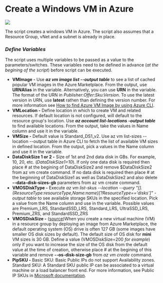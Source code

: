 # Create a Windows VM in Azure

![](https://guptanishith.com/wp-content/uploads/2021/11/Azure-VM-icon.png)

The script creates a windows VM in Azure.
The script also assumes that a Resource Group, vNet and a subnet is already in place.

### _Define Variables_

The script uses multiple variables to be passed as a value to the parameters/switches. These variables need to be defined in advance (_at the begining of the script_) before script can be executed.

- **VMImage -** Use **_az vm image list --output table_** to see a list of cached popular VM images in the Azure Marketplace. From the output, use **URNAlias** in the variable. Alternatively, you can use **URN** in the variable. The format of the URN in _Publisher:Offer:Sku:Version_. To use the latest version in URN, use **latest** rathen than defining the version number. For more information see [How to find Azure VM Image by using Azure CLI](https://docs.microsoft.com/en-us/azure/virtual-machines/linux/cli-ps-findimage). 
- **VMLocation -** Define location in which to create VM and related resources. If default location is not configured, will default to the resource group's location. Use **_az account list-locations -output table_** to find available locations. From the output, take the values in Name column and use it in the variable.
- **VMSize -** Default value is Standard_DS1_v2. Use az vm list-sizes --location <locationame> --output table in Azure CLI to fetch the list of available VM sizes in defined location. From the output, pick a values in the Name column and use it in the variable. 
- **DataDiskSize 1 or 2 -** Size of 1st and 2nd data disk in GBs. For example, 10, 20, etc. (_DataDiskSize1=10_). If only one data disk is required then place # at the begining of DataDiskSize2 and remove $DataDiskSize2 from az vm create command. If no data disk is required then place # at the beginning of DataDiskSize1 as well as DataDiskSize2 and also delete **--data-disk-sizes-gb** parameters from az vm create command.
- **VMOSDiskType -** Execute _az vm list-skus --location <locationname> --query "[].{ResourceType:resourceType,Name:name}[?ResourceType=='disks']" -output table_ to see available storage SKUs in the specified location. Pick a value from the Name column and use in the variable. Possible values are Premium_LRS, StandardSSD_LRS, Standard_LRS, UltraSSD_LRS, Premium_ZRS, and StandardSSD_ZRS
- **VMOSDiskSize -** ([source](https://docs.microsoft.com/en-us/azure/virtual-machines/windows/expand-os-disk))When you create a new virtual machine (VM) in a resource group by deploying an image from Azure Marketplace, the default operating system (OS) drive is often 127 GB (some images have smaller OS disk sizes by default). The default size of OS disk for **mini** VM sizes is 30 GB. Define a value (VMOSDiskSize=200 _for example_) only if you want to increase the size of the OS disk from the default value at the time of creation, otherwise place # at the begining of this variable and remove **--os-disk-size-gb** from _az vm create_ command.
- **PipSKU -** Basic SKU: Basic Public IPs do not support Availability zones. Standard SKU: A Standard SKU public IP can be associated to a virtual machine or a load balancer front end. For more information, see Public IP SKUs in [Microsoft documentation](https://docs.microsoft.com/en-us/azure/virtual-network/ip-services/public-ip-addresses#sku).
